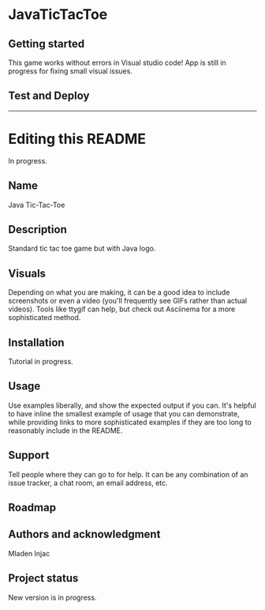 # JavaTicTacToe



## Getting started

This game works without errors in Visual studio code! App is still in progress for fixing small visual issues. 


## Test and Deploy

***

# Editing this README

In progress.

## Name
Java Tic-Tac-Toe

## Description
Standard tic tac toe game but with Java logo.

## Visuals
Depending on what you are making, it can be a good idea to include screenshots or even a video (you'll frequently see GIFs rather than actual videos). Tools like ttygif can help, but check out Asciinema for a more sophisticated method.

## Installation
Tutorial in progress.

## Usage
Use examples liberally, and show the expected output if you can. It's helpful to have inline the smallest example of usage that you can demonstrate, while providing links to more sophisticated examples if they are too long to reasonably include in the README.

## Support
Tell people where they can go to for help. It can be any combination of an issue tracker, a chat room, an email address, etc.

## Roadmap


## Authors and acknowledgment
Mladen Injac

## Project status
New version is in progress.
